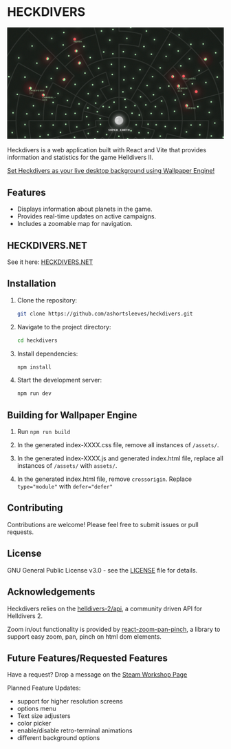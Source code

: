 # HECKDIVERS

![Heckdivers Logo](https://raw.githubusercontent.com/ashortsleeves/heckdivers/maestro/public/screenshot.png)

Heckdivers is a web application built with React and Vite that provides information and statistics for the game Helldivers II.

[Set Heckdivers as your live desktop background using Wallpaper Engine!](https://steamcommunity.com/sharedfiles/filedetails/?id=3235505289)

## Features

- Displays information about planets in the game.
- Provides real-time updates on active campaigns.
- Includes a zoomable map for navigation.

## HECKDIVERS.NET

See it here: [HECKDIVERS.NET](https://heckdivers.net/)

## Installation

1. Clone the repository:

   ```bash
   git clone https://github.com/ashortsleeves/heckdivers.git
   ```

2. Navigate to the project directory:

   ```bash
   cd heckdivers
   ```

3. Install dependencies:

   ```bash
   npm install
   ```

4. Start the development server:

   ```bash
   npm run dev
   ```


## Building for Wallpaper Engine
1. Run `npm run build`

2. In the generated index-XXXX.css file, remove all instances of `/assets/`.

3. In the generated index-XXXX.js and generated index.html file, replace all instances of `/assets/` with `assets/`.

4. In the generated index.html file, remove `crossorigin`. Replace `type="module"` with `defer="defer"`


## Contributing

Contributions are welcome! Please feel free to submit issues or pull requests.

## License

GNU General Public License v3.0 - see the [LICENSE](https://github.com/ashortsleeves/heckdivers/blob/maestro/LICENSE.txt) file for details.

## Acknowledgements
Heckdivers relies on the [helldivers-2/api](https://github.com/helldivers-2/api), a community driven API for Helldivers 2. 

Zoom in/out functionality is provided by [react-zoom-pan-pinch](https://github.com/BetterTyped/react-zoom-pan-pinch), a library to support easy zoom, pan, pinch on html dom elements.

## Future Features/Requested Features
Have a request? Drop a message on the [Steam Workshop Page](https://steamcommunity.com/sharedfiles/filedetails/?id=3235505289)

Planned Feature Updates:

- support for higher resolution screens
- options menu
- Text size adjusters
- color picker
- enable/disable retro-terminal animations
- different background options